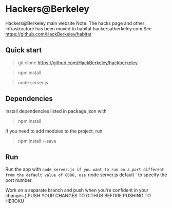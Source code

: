Hackers@Berkeley
=======

Hackers@Berkeley main website
Note: The hacks page and other infrastructure has been moved to habitat.hackersatberkeley.com
See https://github.com/HackBerkeley/habitat

Quick start
-----------

> git clone https://github.com/HackBerkeley/hackberkeley

> npm install

> node server.js

Dependencies
------------

Install dependencies listed in package.json with
> npm install

If you need to add modules to the project, run
> npm install <package> --save

Run
---

Run the app with `node server.js
if you want to run on a port different from the default value of 8086, use `node server.js default <port>` to specify the port number.

Work on a separate branch and push when you're confident in your changes.)
PUSH YOUR CHANGES TO GITHUB BEFORE PUSHING TO HEROKU
